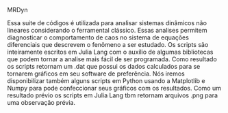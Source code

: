 MRDyn

Essa suite de códigos é utilizada para analisar sistemas dinâmicos não lineares considerando o ferramental clássico. Essas analises permitem diagnosticar o comportamento de caos no sistema de equações diferenciais que descrevem o fenômeno a ser estudado.
Os scripts são inteiramente escritos em Julia Lang com o auxílio de algumas bibliotecas que podem tornar a analise mais fácil de ser programada. Como resultado os scripts retornam um .dat que possui os dados calculados para se tornarem gráficos em seu software de preferência. Nós iremos disponibilizar também alguns scripts em Python usando a Matplotlib e Numpy para pode confeccionar seus gráficos com os resultados. Como um resultado prévio os scripts em Julia Lang tbm retornam arquivos .png para uma observação prévia.
